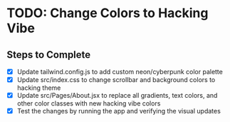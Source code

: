 # TODO: Change Colors to Hacking Vibe

## Steps to Complete
- [x] Update tailwind.config.js to add custom neon/cyberpunk color palette
- [x] Update src/index.css to change scrollbar and background colors to hacking theme
- [x] Update src/Pages/About.jsx to replace all gradients, text colors, and other color classes with new hacking vibe colors
- [x] Test the changes by running the app and verifying the visual updates
